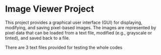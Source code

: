 # Image Viewer Project

This project provides a graphical user interface (GUI) for displaying, modifying, and saving pixel-based images.
The images are represented by pixel data that can be loaded from a text file, modified (e.g., grayscale or tinted), and saved back to a file.

There are 3 text files provided for testing the whole codes

